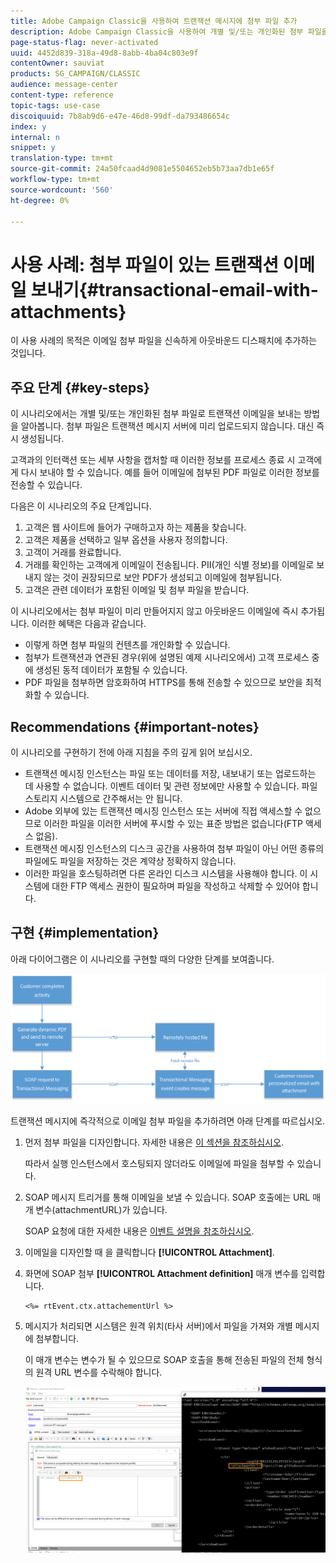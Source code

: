```yaml
---
title: Adobe Campaign Classic을 사용하여 트랜잭션 메시지에 첨부 파일 추가
description: Adobe Campaign Classic을 사용하여 개별 및/또는 개인화된 첨부 파일을 사용하여 트랜잭션 이메일을 전송하는 방법 학습
page-status-flag: never-activated
uuid: 4452d839-318a-49d8-8abb-4ba04c803e9f
contentOwner: sauviat
products: SG_CAMPAIGN/CLASSIC
audience: message-center
content-type: reference
topic-tags: use-case
discoiquuid: 7b8ab9d6-e47e-46d8-99df-da793486654c
index: y
internal: n
snippet: y
translation-type: tm+mt
source-git-commit: 24a50fcaad4d9081e5504652eb5b73aa7db1e65f
workflow-type: tm+mt
source-wordcount: '560'
ht-degree: 0%

---
```



# 사용 사례: 첨부 파일이 있는 트랜잭션 이메일 보내기{#transactional-email-with-attachments}

이 사용 사례의 목적은 이메일 첨부 파일을 신속하게 아웃바운드 디스패치에 추가하는 것입니다.

## 주요 단계 {#key-steps}

이 시나리오에서는 개별 및/또는 개인화된 첨부 파일로 트랜잭션 이메일을 보내는 방법을 알아봅니다. 첨부 파일은 트랜잭션 메시지 서버에 미리 업로드되지 않습니다. 대신 즉시 생성됩니다.

고객과의 인터랙션 또는 세부 사항을 캡처할 때 이러한 정보를 프로세스 종료 시 고객에게 다시 보내야 할 수 있습니다. 예를 들어 이메일에 첨부된 PDF 파일로 이러한 정보를 전송할 수 있습니다.

다음은 이 시나리오의 주요 단계입니다.

1. 고객은 웹 사이트에 들어가 구매하고자 하는 제품을 찾습니다.
1. 고객은 제품을 선택하고 일부 옵션을 사용자 정의합니다.
1. 고객이 거래를 완료합니다.
1. 거래를 확인하는 고객에게 이메일이 전송됩니다. PII(개인 식별 정보)를 이메일로 보내지 않는 것이 권장되므로 보안 PDF가 생성되고 이메일에 첨부됩니다.
1. 고객은 관련 데이터가 포함된 이메일 및 첨부 파일을 받습니다.

이 시나리오에서는 첨부 파일이 미리 만들어지지 않고 아웃바운드 이메일에 즉시 추가됩니다. 이러한 혜택은 다음과 같습니다.

* 이렇게 하면 첨부 파일의 컨텐츠를 개인화할 수 있습니다.
* 첨부가 트랜잭션과 연관된 경우(위에 설명된 예제 시나리오에서) 고객 프로세스 중에 생성된 동적 데이터가 포함될 수 있습니다.
* PDF 파일을 첨부하면 암호화하여 HTTPS를 통해 전송할 수 있으므로 보안을 최적화할 수 있습니다.

## Recommendations {#important-notes}

이 시나리오를 구현하기 전에 아래 지침을 주의 깊게 읽어 보십시오.

* 트랜잭션 메시징 인스턴스는 파일 또는 데이터를 저장, 내보내기 또는 업로드하는 데 사용할 수 없습니다. 이벤트 데이터 및 관련 정보에만 사용할 수 있습니다. 파일 스토리지 시스템으로 간주해서는 안 됩니다.
* Adobe 외부에 있는 트랜잭션 메시징 인스턴스 또는 서버에 직접 액세스할 수 없으므로 이러한 파일을 이러한 서버에 푸시할 수 있는 표준 방법은 없습니다(FTP 액세스 없음).
* 트랜잭션 메시징 인스턴스의 디스크 공간을 사용하여 첨부 파일이 아닌 어떤 종류의 파일에도 파일을 저장하는 것은 계약상 정확하지 않습니다.
* 이러한 파일을 호스팅하려면 다른 온라인 디스크 시스템을 사용해야 합니다. 이 시스템에 대한 FTP 액세스 권한이 필요하며 파일을 작성하고 삭제할 수 있어야 합니다.

## 구현 {#implementation}

아래 다이어그램은 이 시나리오를 구현할 때의 다양한 단계를 보여줍니다.

![](assets/message-center-uc1.png)

트랜잭션 메시지에 즉각적으로 이메일 첨부 파일을 추가하려면 아래 단계를 따르십시오.

1. 먼저 첨부 파일을 디자인합니다. 자세한 내용은 [이 섹션을 참조하십시오](../../delivery/using/attaching-files.md#attach-a-personalized-file).

   따라서 실행 인스턴스에서 호스팅되지 않더라도 이메일에 파일을 첨부할 수 있습니다.

1. SOAP 메시지 트리거를 통해 이메일을 보낼 수 있습니다. SOAP 호출에는 URL 매개 변수(attachmentURL)가 있습니다.

   SOAP 요청에 대한 자세한 내용은 [이벤트 설명을 참조하십시오](../../message-center/using/event-description.md).

1. 이메일을 디자인할 때 을 클릭합니다 **[!UICONTROL Attachment]**.

1. 화면에 SOAP 첨부 **[!UICONTROL Attachment definition]** 매개 변수를 입력합니다.

   ```
   <%= rtEvent.ctx.attachementUrl %>
   ```

1. 메시지가 처리되면 시스템은 원격 위치(타사 서버)에서 파일을 가져와 개별 메시지에 첨부합니다.

   이 매개 변수는 변수가 될 수 있으므로 SOAP 호출을 통해 전송된 파일의 전체 형식의 원격 URL 변수를 수락해야 합니다.

   ![](assets/message-center-uc2.png)
